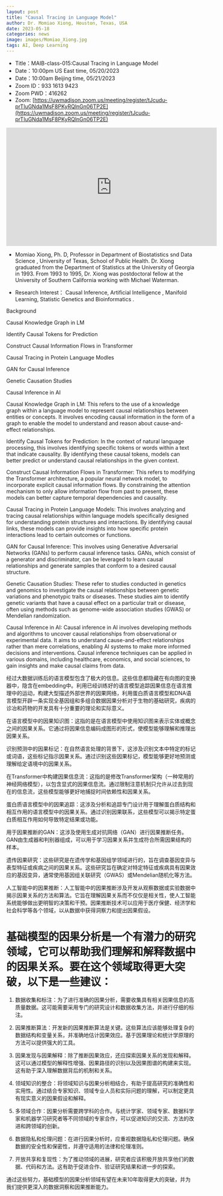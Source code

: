 ```yaml
---
layout: post
title: "Causal Tracing in Language Model"
author: Dr. Momiao Xiong, Houston, Texas, USA
date: 2023-05-18
categories: news
image: images/Momiao_Xiong.jpg
tags: AI, Deep Learning
---
```


- Title：MAIB-class-015:Causal Tracing in Language Model
- Date：10:00pm US East time, 05/20/2023
- Date：10:00am Beijing time, 05/21/2023
- Zoom  ID：933 1613 9423
- Zoom PWD：416262
- Zoom: [https://uwmadison.zoom.us/meeting/register/tJcudu-prTIuGNda1MsF8PKyRQlnGn06TP2E](https://uwmadison.zoom.us/meeting/register/tJcudu-prTIuGNda1MsF8PKyRQlnGn06TP2E)

<p align="center">
<iframe width="560" height="315" src="https://www.youtube.com/embed/hKpz3rairr0" title="YouTube video player" frameborder="0" allow="accelerometer; autoplay; clipboard-write; encrypted-media; gyroscope; picture-in-picture" allowfullscreen></iframe>
</p>

* Momiao Xiong, Ph. D, Professor in Department of Biostatistics snd Data Science , University of Texas, School of Public Health. Dr. Xiong graduated from the Department of Statistics at the University of Georgia in 1993. From 1993 to 1995, Dr. Xiong was postdoctoral fellow at the University of Southern California working with Michael Waterman.

* Research Interest： Causal Inference, Artificial Intelligence , Manifold Learning, Statistic Genetics and Bioinformatics .

Background

Causal Knowledge Graph in LM

Identify Causal Tokens for Prediction

Construct  Causal Information Flows in Transformer

Causal Tracing in Protein Language Modles

GAN for Causal Inference

Genetic Causation Studies

Causal Inference in AI

Causal Knowledge Graph in LM: This refers to the use of a knowledge graph within a language model to represent causal relationships between entities or concepts. It involves encoding causal information in the form of a graph to enable the model to understand and reason about cause-and-effect relationships.

Identify Causal Tokens for Prediction: In the context of natural language processing, this involves identifying specific tokens or words within a text that indicate causality. By identifying these causal tokens, models can better predict or understand causal relationships in the given context.

Construct Causal Information Flows in Transformer: This refers to modifying the Transformer architecture, a popular neural network model, to incorporate explicit causal information flows. By constraining the attention mechanism to only allow information flow from past to present, these models can better capture temporal dependencies and causality.

Causal Tracing in Protein Language Models: This involves analyzing and tracing causal relationships within language models specifically designed for understanding protein structures and interactions. By identifying causal links, these models can provide insights into how specific protein interactions lead to certain outcomes or functions.

GAN for Causal Inference: This involves using Generative Adversarial Networks (GANs) to perform causal inference tasks. GANs, which consist of a generator and discriminator, can be leveraged to learn causal relationships and generate samples that conform to a desired causal structure.

Genetic Causation Studies: These refer to studies conducted in genetics and genomics to investigate the causal relationships between genetic variations and phenotypic traits or diseases. These studies aim to identify genetic variants that have a causal effect on a particular trait or disease, often using methods such as genome-wide association studies (GWAS) or Mendelian randomization.

Causal Inference in AI: Causal inference in AI involves developing methods and algorithms to uncover causal relationships from observational or experimental data. It aims to understand cause-and-effect relationships rather than mere correlations, enabling AI systems to make more informed decisions and interventions. Causal inference techniques can be applied in various domains, including healthcare, economics, and social sciences, to gain insights and make causal claims from data.

经过大数据训练后的语言模型包含了极大的信息。这些信息都隐藏在有向图的变换器中，隐含在embedding中。利用已经训练好的语言模型追踪因果信息在语言推理中的运动，构建大型描述外部世界的因果网络，利用蛋白质语言模型和DNA语言模型开辟一条实现全基因组和多组合数据因果分析对于生物的基础研究，疾病的诊冶和药物的开发具有十分重要的理论和实际意义。

在语言模型中的因果知识图：这指的是在语言模型中使用知识图来表示实体或概念之间的因果关系。它通过将因果信息编码成图形的形式，使模型能够理解和推理出因果关系。

识别预测中的因果标记：在自然语言处理的背景下，这涉及识别文本中特定的标记或词语，这些标记指示因果关系。通过识别这些因果标记，模型能够更好地预测或理解给定语境中的因果关系。

在Transformer中构建因果信息流：这指的是修改Transformer架构（一种常用的神经网络模型），以包含显式的因果信息流。通过限制注意机制只允许从过去到现在的信息流，这些模型能够更好地捕捉时间依赖性和因果关系。

蛋白质语言模型中的因果追踪：这涉及分析和追踪专门设计用于理解蛋白质结构和相互作用的语言模型中的因果关系。通过识别因果联系，这些模型可以揭示特定蛋白质相互作用如何导致特定结果或功能。

用于因果推断的GAN：这涉及使用生成对抗网络（GAN）进行因果推断任务。GAN由生成器和判别器组成，可以用于学习因果关系并生成符合所需因果结构的样本。

遗传因果研究：这些研究是在遗传学和基因组学领域进行的，旨在调查基因变异与表型特征或疾病之间的因果关系。这些研究旨在确定对特定特征或疾病具有因果效应的基因变异，通常使用基因组关联研究（GWAS）或Mendelian随机化等方法。

人工智能中的因果推断：人工智能中的因果推断涉及开发从观察数据或实验数据中揭示因果关系的方法和算法。它旨在理解因果关系而不仅仅是相关性，使人工智能系统能够做出更明智的决策和干预。因果推断技术可以应用于医疗保健、经济学和社会科学等各个领域，以从数据中获得洞察力和提出因果假设。

# 基础模型的因果分析是一个有潜力的研究领域，它可以帮助我们理解和解释数据中的因果关系。要在这个领域取得更大突破，以下是一些建议：

1. 数据收集和标注：为了进行准确的因果分析，需要收集具有相关因果信息的高质量数据。这可能需要采用专门的研究设计和数据收集方法，并进行仔细的标注。

2. 因果推断算法：开发新的因果推断算法是关键。这些算法应该能够处理复杂的数据结构和变量关系，并准确地估计因果效应。基于因果理论和统计学原理的方法可以提供强大的工具。

3. 因果发现与因果解释：除了推断因果效应，还应探索因果关系的发现和解释。这可以通过模型的解释性增强、因果路径的识别以及因果图谱的构建来实现。这有助于深入理解数据背后的机制和关系。

4. 领域知识的整合：将领域知识与因果分析相结合，有助于提高研究的准确性和实用性。通过结合专家知识、领域专业人员和实际问题的理解，可以制定更具有现实意义的因果假设和解释。

5. 多领域合作：因果分析需要跨学科的合作。与统计学家、领域专家、数据科学家和机器学习研究者等不同领域的专家合作，可以促进知识的交流、方法的改进和跨领域的创新。

6. 数据隐私和伦理问题：在进行因果分析时，应重视数据隐私和伦理问题。确保数据的安全性和保密性，并遵守适用的法律和伦理准则。

7. 开放共享和复现性：为了推动领域的进展，研究者应该积极开放共享他们的数据、代码和方法。这有助于促进合作、验证研究结果和进一步的探索。

通过这些努力，基础模型的因果分析领域有望在未来10年取得更大的突破，并为我们提供更深入的数据洞察和因果推断能力。